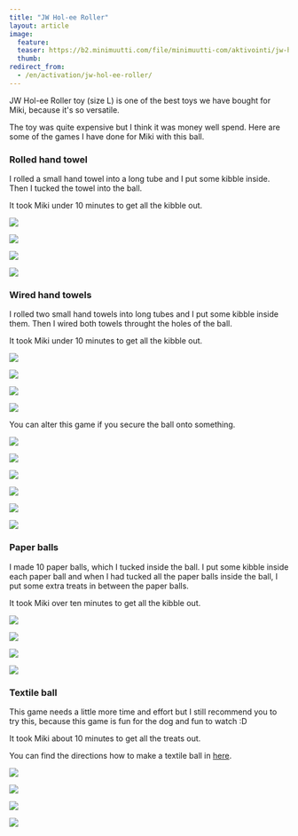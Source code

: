 ```yaml
---
title: "JW Hol-ee Roller"
layout: article
image:
  feature:
  teaser: https://b2.minimuutti.com/file/minimuutti-com/aktivointi/jw-hol-ee-roller/DSC49928%20%282%29-245px.jpg
  thumb:
redirect_from:
  - /en/activation/jw-hol-ee-roller/
---
```


JW Hol-ee Roller toy (size L) is one of the best toys we have bought for Miki, because it's so versatile.

The toy was quite expensive but I think it was money well spend. Here are some of the games I have done for Miki with this ball.

### Rolled hand towel

I rolled a small hand towel into a long tube and I put some kibble inside. Then I tucked the towel into the ball.

It took Miki under 10 minutes to get all the kibble out.

[![](https://b2.minimuutti.com/file/minimuutti-com/aktivointi/jw-hol-ee-roller/DSC49928%20%282%29-800px.jpg)](https://dl.dropboxusercontent.com/sh/ea1wtnz7z734o12/AACaBNGEahUn0T_S8vflGYFQa/aktivointi/jw-hol-ee-roller/DSC49928%20%282%29.jpg)

[![](https://b2.minimuutti.com/file/minimuutti-com/aktivointi/jw-hol-ee-roller/DSC49955-800px.jpg)](https://dl.dropboxusercontent.com/sh/ea1wtnz7z734o12/AADr33DG2ryK6TNGWbwtXsppa/aktivointi/jw-hol-ee-roller/DSC49955.jpg)

[![](https://b2.minimuutti.com/file/minimuutti-com/aktivointi/jw-hol-ee-roller/DSC49971-800px.jpg)](https://dl.dropboxusercontent.com/sh/ea1wtnz7z734o12/AADB5CRA2GvF-AIjId5DWopWa/aktivointi/jw-hol-ee-roller/DSC49971.jpg)

[![](https://b2.minimuutti.com/file/minimuutti-com/aktivointi/jw-hol-ee-roller/DSC49998-800px.jpg)](https://dl.dropboxusercontent.com/sh/ea1wtnz7z734o12/AADUrbxVEmKevHevQ11sDzTva/aktivointi/jw-hol-ee-roller/DSC49998.jpg)

### Wired hand towels

I rolled two small hand towels into long tubes and I put some kibble inside them. Then I wired both towels throught the holes of the ball.

It took Miki under 10 minutes to get all the kibble out.

[![](https://b2.minimuutti.com/file/minimuutti-com/aktivointi/jw-hol-ee-roller/DSC49111-800px.jpg)](https://dl.dropboxusercontent.com/sh/ea1wtnz7z734o12/AAAiZxMr_4JSuN5eJP2AiZZ7a/aktivointi/jw-hol-ee-roller/DSC49111.jpg)

[![](https://b2.minimuutti.com/file/minimuutti-com/aktivointi/jw-hol-ee-roller/DSC49161-800px.jpg)](https://dl.dropboxusercontent.com/sh/ea1wtnz7z734o12/AADka3quS1ksxdvxBduBS_cGa/aktivointi/jw-hol-ee-roller/DSC49161.jpg)

[![](https://b2.minimuutti.com/file/minimuutti-com/aktivointi/jw-hol-ee-roller/DSC49184-800px.jpg)](https://dl.dropboxusercontent.com/sh/ea1wtnz7z734o12/AADLPlSF-G3dWAa0IMKCXqPTa/aktivointi/jw-hol-ee-roller/DSC49184.jpg)

[![](https://b2.minimuutti.com/file/minimuutti-com/aktivointi/jw-hol-ee-roller/DSC49932-800px.jpg)](https://dl.dropboxusercontent.com/sh/ea1wtnz7z734o12/AAAuNWTNiQ2PDMTSJUaB8xC8a/aktivointi/jw-hol-ee-roller/DSC49932.jpg)

You can alter this game if you secure the ball onto something.

[![](https://dl.dropboxusercontent.com/sh/ea1wtnz7z734o12/AAAmGRNwEXStexUoZuG6PJ93a/aktivointi/jw-hol-ee-roller/DS61676-800px.jpg)](https://dl.dropboxusercontent.com/sh/ea1wtnz7z734o12/AADroOaloD4Jq1K975HnRKnva/aktivointi/jw-hol-ee-roller/DS61676.jpg)

[![](https://dl.dropboxusercontent.com/sh/ea1wtnz7z734o12/AAAZk0LVUA6uKSlbmdvpWqhea/aktivointi/jw-hol-ee-roller/DS61697-800px.jpg)](https://dl.dropboxusercontent.com/sh/ea1wtnz7z734o12/AABOsH9Sqk0kW2wujOBDaLIBa/aktivointi/jw-hol-ee-roller/DS61697.jpg)

[![](https://dl.dropboxusercontent.com/sh/ea1wtnz7z734o12/AABYnrB8tWWdW2Sld7sxxpaaa/aktivointi/jw-hol-ee-roller/DS61712-800px.jpg)](https://dl.dropboxusercontent.com/sh/ea1wtnz7z734o12/AACXJkYfjDatMti2pERQNtTna/aktivointi/jw-hol-ee-roller/DS61712.jpg)

[![](https://dl.dropboxusercontent.com/sh/ea1wtnz7z734o12/AAB4ZW1JYFwo4zzkHJCfed_Ja/aktivointi/jw-hol-ee-roller/DS61720-800px.jpg)](https://dl.dropboxusercontent.com/sh/ea1wtnz7z734o12/AAAmf-tzywVlKED3ctSdcFWta/aktivointi/jw-hol-ee-roller/DS61720.jpg)

[![](https://dl.dropboxusercontent.com/sh/ea1wtnz7z734o12/AADzaVOiGuIMbartv5C0cmLTa/aktivointi/jw-hol-ee-roller/DS61723-800px.jpg)](https://dl.dropboxusercontent.com/sh/ea1wtnz7z734o12/AAAHV1iwZg6HgcurIp_gq2spa/aktivointi/jw-hol-ee-roller/DS61723.jpg)

[![](https://dl.dropboxusercontent.com/sh/ea1wtnz7z734o12/AAAWh_8Ta-LnylbzU1LceyPEa/aktivointi/jw-hol-ee-roller/DS61786-800px.jpg)](https://dl.dropboxusercontent.com/sh/ea1wtnz7z734o12/AAAX4RoBAOlL22KUng2GNbZOa/aktivointi/jw-hol-ee-roller/DS61786.jpg)

### Paper balls

I made 10 paper balls, which I tucked inside the ball. I put some kibble inside each paper ball and when I had tucked all the paper balls inside the ball, I put some extra treats in between the paper balls.

It took Miki over ten minutes to get all the kibble out.

[![](https://b2.minimuutti.com/file/minimuutti-com/aktivointi/jw-hol-ee-roller/DSC50433-800px.jpg)](https://dl.dropboxusercontent.com/sh/ea1wtnz7z734o12/AABNxnQD4WWp-z_UoJ4YLcola/aktivointi/jw-hol-ee-roller/DSC50433.jpg)

[![](https://b2.minimuutti.com/file/minimuutti-com/aktivointi/jw-hol-ee-roller/DSC50450-800px.jpg)](https://dl.dropboxusercontent.com/sh/ea1wtnz7z734o12/AACzgIw8UYGFkGgms9ZpRlI_a/aktivointi/jw-hol-ee-roller/DSC50450.jpg)

[![](https://b2.minimuutti.com/file/minimuutti-com/aktivointi/jw-hol-ee-roller/DSC50501-800px.jpg)](https://dl.dropboxusercontent.com/sh/ea1wtnz7z734o12/AAAxsAk7ZCB2sQPFZrG6PIDpa/aktivointi/jw-hol-ee-roller/DSC50501.jpg)

[![](https://b2.minimuutti.com/file/minimuutti-com/aktivointi/jw-hol-ee-roller/DSC50583-800px.jpg)](https://dl.dropboxusercontent.com/sh/ea1wtnz7z734o12/AAC3ykNcwlgwglJX_BQhxsWra/aktivointi/jw-hol-ee-roller/DSC50583.jpg)

### Textile ball

This game needs a little more time and effort but I still recommend you to try this, because this game is fun for the dog and fun to watch :D

It took Miki about 10 minutes to get all the treats out.

You can find the directions how to make a textile ball in [here](/en/brain-games/textile-ball/).

[![](https://b2.minimuutti.com/file/minimuutti-com/aktivointi/jw-hol-ee-roller/DSC50828-800px.jpg)](https://dl.dropboxusercontent.com/sh/ea1wtnz7z734o12/AABUX_0gCJ8KPTouoH-6RVwBa/aktivointi/jw-hol-ee-roller/DSC50828.jpg)

[![](https://b2.minimuutti.com/file/minimuutti-com/aktivointi/jw-hol-ee-roller/DSC50836-800px.jpg)](https://dl.dropboxusercontent.com/sh/ea1wtnz7z734o12/AADBeSDX2VIJML4B02NQQPxBa/aktivointi/jw-hol-ee-roller/DSC50836.jpg)

[![](https://b2.minimuutti.com/file/minimuutti-com/aktivointi/jw-hol-ee-roller/DSC50960-800px.jpg)](https://dl.dropboxusercontent.com/sh/ea1wtnz7z734o12/AAB7uE1wXV_CdZuHGmz5oPD5a/aktivointi/jw-hol-ee-roller/DSC50960.jpg)

[![](https://b2.minimuutti.com/file/minimuutti-com/aktivointi/jw-hol-ee-roller/DSC51045-800px.jpg)](https://dl.dropboxusercontent.com/sh/ea1wtnz7z734o12/AAC4PcLE8-5BdiFIfJHDezqea/aktivointi/jw-hol-ee-roller/DSC51045.jpg)

